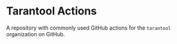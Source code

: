 # Tarantool Actions

A repository with commonly used GitHub actions for
the `tarantool` organization on GitHub.